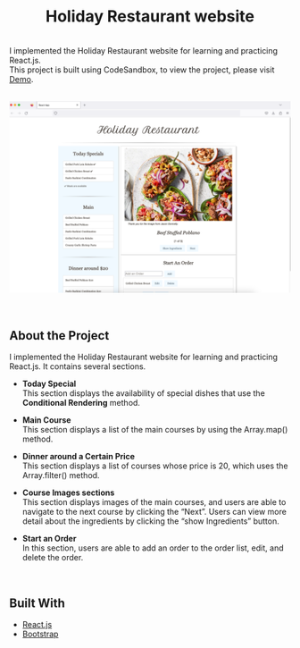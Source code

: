 
<h1 align="center" id="top">Holiday Restaurant website</h1>
<br/>
I implemented the Holiday Restaurant website for learning and practicing React.js. <br/>
This project is built using CodeSandbox, to view the project, please visit <a href="https://codesandbox.io/p/github/juliisstudy/Holiday-Restaurant">Demo</a>.
<br/>
<br/>

![](HolidayRestaurant.png)

<br/>


## About the Project
I implemented the Holiday Restaurant website for learning and practicing React.js. It contains several sections. 
- **Today Special** <br/>
This section displays the availability of special dishes that use the **Conditional Rendering** method.

- **Main Course** <br/>
This section displays a list of the main courses by using the Array.map() method.

- **Dinner around a Certain Price**<br/>
This section displays a list of courses whose price is 20, which uses the Array.filter() method.

* **Course Images sections**<br/>
This section displays images of the main courses, and users are able to navigate to the next course by clicking the “Next”. Users can view more detail about the ingredients by clicking the “show Ingredients” button.

* **Start an Order**<br/>
In this section, users are able to add an order to the order list, edit, and delete the order.


<br/>

## Built With

- [React.js](https://react.dev/)
- [Bootstrap](https://getbootstrap.com/)
